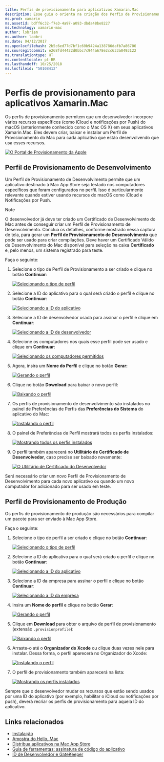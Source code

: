 ```yaml
---
title: Perfis de provisionamento para aplicativos Xamarin.Mac
description: Esse guia o orienta na criação dos Perfis de Provisionamento que serão necessários para publicar um aplicativo Xamarin.Mac.
ms.prod: xamarin
ms.assetid: bdff6c32-f7e3-4a97-a093-dbda48be8227
ms.technology: xamarin-mac
author: lobrien
ms.author: laobri
ms.date: 04/12/2017
ms.openlocfilehash: 2b5c6ed77d7bf1c60b9424a138786dafb7a86706
ms.sourcegitcommit: e268fd44422d0bbc7c944a678e2cc633a0493122
ms.translationtype: HT
ms.contentlocale: pt-BR
ms.lasthandoff: 10/25/2018
ms.locfileid: "50108412"
---
```

# <a name="provisioning-profiles-for-xamarinmac-apps"></a>Perfis de provisionamento para aplicativos Xamarin.Mac

Os perfis de provisionamento permitem que um desenvolvedor incorpore vários recursos específicos (como iCloud e notificações por Push) do macOS (anteriormente conhecido como o Mac OS X) em seus aplicativos Xamarin.Mac. Eles devem criar, baixar e instalar um Perfil de Provisionamento do Mac para cada aplicativo que estão desenvolvendo que usa esses recursos.

[![](profiles-images/certif13.png "O Portal de Provisionamento da Apple")](profiles-images/certif13.png#lightbox)

<a name="Development_Provisioning_Profile" />

## <a name="development-provisioning-profile"></a>Perfil de Provisionamento de Desenvolvimento

Um Perfil de Provisionamento de Desenvolvimento permite que um aplicativo destinado à Mac App Store seja testado nos computadores específicos que foram configurados no perfil. Isso é particularmente relevante quando estiver usando recursos do macOS como iCloud e Notificações por Push.

> [!NOTE]
> O desenvolvedor já deve ter criado um Certificado de Desenvolvimento do Mac antes de conseguir criar um Perfil de Provisionamento de Desenvolvimento. Conclua os detalhes, conforme mostrado nessa captura de tela, para gerar um **Perfil de Provisionamento de Desenvolvimento** que pode ser usado para criar compilações. Deve haver um Certificado Válido de Desenvolvimento do Mac disponível para seleção na caixa **Certificado** e, pelo menos, um sistema registrado para teste.

Faça o seguinte:

1. Selecione o tipo de Perfil de Provisionamento a ser criado e clique no botão **Continuar**: 

     [![](profiles-images/certif14.png "Selecionando o tipo de perfil")](profiles-images/certif14.png#lightbox)
2. Selecione a ID do aplicativo para o qual será criado o perfil e clique no botão **Continuar**: 

     [![](profiles-images/certif15.png "Selecionando a ID do aplicativo")](profiles-images/certif15.png#lightbox)
3. Selecione a ID de desenvolvedor usada para assinar o perfil e clique em **Continuar**: 

     [![](profiles-images/certif16.png "Selecionando a ID de desenvolvedor")](profiles-images/certif16.png#lightbox)
4. Selecione os computadores nos quais esse perfil pode ser usado e clique em **Continuar**: 

     [![](profiles-images/certif17.png "Selecionando os computadores permitidos")](profiles-images/certif17.png#lightbox)
5. Agora, insira um **Nome do Perfil** e clique no botão **Gerar**: 

     [![](profiles-images/certif18.png "Gerando o perfil")](profiles-images/certif18.png#lightbox)
6. Clique no botão **Download** para baixar o novo perfil: 

     [![](profiles-images/certif19.png "Baixando o perfil")](profiles-images/certif19.png#lightbox)
7. Os perfis de provisionamento de desenvolvimento são instalados no painel de Preferências de Perfis das **Preferências do Sistema** do aplicativo do Mac: 

     [![](profiles-images/certif20.png "Instalando o perfil")](profiles-images/certif20.png#lightbox)
8. O painel de Preferências de Perfil mostrará todos os perfis instalados: 

     [![](profiles-images/image47.png "Mostrando todos os perfis instalados")](profiles-images/image47.png#lightbox)
9. O perfil também aparecerá no **Utilitário de Certificado de Desenvolvedor**, caso precise ser baixado novamente: 

     [![](profiles-images/image48.png "O Utilitário de Certificado do Desenvolvedor")](profiles-images/image48.png#lightbox)

Será necessário criar um novo Perfil de Provisionamento de Desenvolvimento para cada novo aplicativo ou quando um novo computador for adicionado para ser usado em teste.

<a name="Production_Provisioning_Profile" />

## <a name="production-provisioning-profile"></a>Perfil de Provisionamento de Produção

Os perfis de provisionamento de produção são necessários para compilar um pacote para ser enviado à Mac App Store.

Faça o seguinte:

1. Selecione o tipo de perfil a ser criado e clique no botão **Continuar**: 

    [![](profiles-images/certif21.png "Selecionando o tipo de perfil")](profiles-images/certif21.png#lightbox)
2. Selecione a ID do aplicativo para o qual será criado o perfil e clique no botão **Continuar**: 

    [![](profiles-images/certif15.png "Selecionando a ID do aplicativo")](profiles-images/certif15.png#lightbox)
3. Selecione a ID da empresa para assinar o perfil e clique no botão **Continuar**: 

    [![](profiles-images/certif23.png "Selecionando a ID da empresa")](profiles-images/certif23.png#lightbox)
4. Insira um **Nome do perfil** e clique no botão **Gerar**: 

    [![](profiles-images/certif24.png "Gerando o perfil")](profiles-images/certif24.png#lightbox)
5. Clique em **Download** para obter o arquivo de perfil de provisionamento (extensão `.provisionprofile`): 

    [![](profiles-images/certif25.png "Baixando o perfil")](profiles-images/certif25.png#lightbox)
6. Arraste-o até o **Organizador do Xcode** ou clique duas vezes nele para instalar. Dessa forma, o perfil aparecerá no Organizador do Xcode: 

    [![](profiles-images/image51.png "Instalando o perfil")](profiles-images/image51.png#lightbox)
7. O perfil de provisionamento também aparecerá na lista: 

    [![](profiles-images/certif26.png "Mostrando os perfis instalados")](profiles-images/certif26.png#lightbox)


Sempre que o desenvolvedor mudar os recursos que estão sendo usados por uma ID do aplicativo (por exemplo, habilitar o iCloud ou notificações por push), deverá recriar os perfis de provisionamento para aquela ID do aplicativo.

## <a name="related-links"></a>Links relacionados

- [Instalação](~//mac/get-started/installation.md)
- [Amostra do Hello, Mac](~//mac/get-started/hello-mac.md)
- [Distribua aplicativos na Mac App Store](https://developer.apple.com/devcenter/mac/checklist/)
- [Guia de ferramentas: assinatura de código do aplicativo](https://developer.apple.com/library/mac/#documentation/ToolsLanguages/Conceptual/OSXWorkflowGuide/CodeSigning/CodeSigning.html)
- [ID de Desenvolvedor e GateKeeper](https://developer.apple.com/resources/developer-id/)
